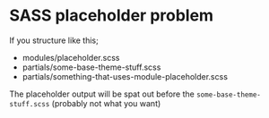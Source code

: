 SASS placeholder problem
========================

If you structure like this;

- modules/placeholder.scss
- partials/some-base-theme-stuff.scss
- partials/something-that-uses-module-placeholder.scss

The placeholder output will be spat out before the `some-base-theme-stuff.scss` (probably not what you want)
 